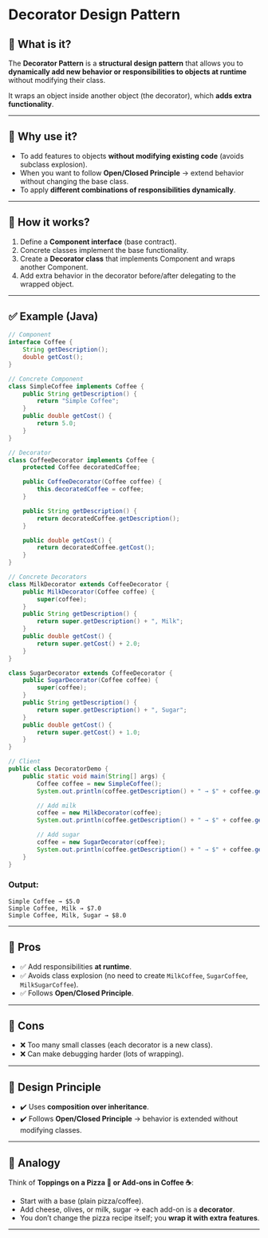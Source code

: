 # Decorator Design Pattern

## 🔹 What is it?

The **Decorator Pattern** is a **structural design pattern** that allows you to **dynamically add new behavior or responsibilities to objects at runtime** without modifying their class.

It wraps an object inside another object (the decorator), which **adds extra functionality**.

---

## 🔹 Why use it?

* To add features to objects **without modifying existing code** (avoids subclass explosion).
* When you want to follow **Open/Closed Principle** → extend behavior without changing the base class.
* To apply **different combinations of responsibilities dynamically**.

---

## 🔹 How it works?

1. Define a **Component interface** (base contract).
2. Concrete classes implement the base functionality.
3. Create a **Decorator class** that implements Component and wraps another Component.
4. Add extra behavior in the decorator before/after delegating to the wrapped object.

---

## ✅ Example (Java)

```java
// Component
interface Coffee {
    String getDescription();
    double getCost();
}

// Concrete Component
class SimpleCoffee implements Coffee {
    public String getDescription() {
        return "Simple Coffee";
    }
    public double getCost() {
        return 5.0;
    }
}

// Decorator
class CoffeeDecorator implements Coffee {
    protected Coffee decoratedCoffee;

    public CoffeeDecorator(Coffee coffee) {
        this.decoratedCoffee = coffee;
    }

    public String getDescription() {
        return decoratedCoffee.getDescription();
    }

    public double getCost() {
        return decoratedCoffee.getCost();
    }
}

// Concrete Decorators
class MilkDecorator extends CoffeeDecorator {
    public MilkDecorator(Coffee coffee) {
        super(coffee);
    }
    public String getDescription() {
        return super.getDescription() + ", Milk";
    }
    public double getCost() {
        return super.getCost() + 2.0;
    }
}

class SugarDecorator extends CoffeeDecorator {
    public SugarDecorator(Coffee coffee) {
        super(coffee);
    }
    public String getDescription() {
        return super.getDescription() + ", Sugar";
    }
    public double getCost() {
        return super.getCost() + 1.0;
    }
}

// Client
public class DecoratorDemo {
    public static void main(String[] args) {
        Coffee coffee = new SimpleCoffee();
        System.out.println(coffee.getDescription() + " → $" + coffee.getCost());

        // Add milk
        coffee = new MilkDecorator(coffee);
        System.out.println(coffee.getDescription() + " → $" + coffee.getCost());

        // Add sugar
        coffee = new SugarDecorator(coffee);
        System.out.println(coffee.getDescription() + " → $" + coffee.getCost());
    }
}
```

### Output:

```
Simple Coffee → $5.0
Simple Coffee, Milk → $7.0
Simple Coffee, Milk, Sugar → $8.0
```

---

## 🔹 Pros

* ✅ Add responsibilities **at runtime**.
* ✅ Avoids class explosion (no need to create `MilkCoffee`, `SugarCoffee`, `MilkSugarCoffee`).
* ✅ Follows **Open/Closed Principle**.

---

## 🔹 Cons

* ❌ Too many small classes (each decorator is a new class).
* ❌ Can make debugging harder (lots of wrapping).

---

## 🔹 Design Principle

* ✔️ Uses **composition over inheritance**.
* ✔️ Follows **Open/Closed Principle** → behavior is extended without modifying classes.

---

## 🔹 Analogy

Think of **Toppings on a Pizza 🍕 or Add-ons in Coffee ☕**:

* Start with a base (plain pizza/coffee).
* Add cheese, olives, or milk, sugar → each add-on is a **decorator**.
* You don’t change the pizza recipe itself; you **wrap it with extra features**.

---

